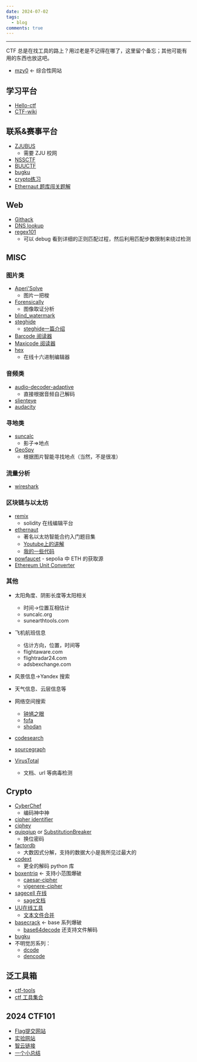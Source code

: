 ```yaml
---
date: 2024-07-02
tags:
  - blog
comments: true
---
```

***

CTF 总是在找工具的路上？用过老是不记得在哪了，这里留个备忘；其他可能有用的东西也放这吧。

<!-- more -->

- [mzy0](https://ctf.mzy0.com/) <- 综合性网站

## 学习平台

- [Hello-ctf](https://hello-ctf.com/)
- [CTF-wiki](https://oi-wiki.org/)
## 联系&赛事平台

- [ZJUBUS](https://zjusec.com/)
    - 需要 ZJU 校网
- [NSSCTF](https://www.nssctf.cn/problem)
- [BUUCTF](https://buuoj.cn/challenges)
- [bugku](https://ctf.bugku.com/)
- [crypto练习](https://cryptohack.org/challenges/)
- [Ethernaut 题库闯关题解](https://learnblockchain.cn/column/19)

## Web

- [Githack](https://github.com/lijiejie/GitHack)
- [DNS lookup](https://www.nslookup.io/)
- [regex101](https://regex101.com/)
    - 可以 debug 看到详细的正则匹配过程，然后利用匹配步数限制来绕过检测
## MISC

### 图片类

- [Aperi'Solve](https://aperisolve.fr/)
    - 图片一把梭
- [Forensically](https://forensically.com/lander)
    - 图像取证分析
- [blind_watermark](https://github.com/guofei9987/blind_watermark)
- [steghide](https://steghide.sourceforge.net/download.php)
    - [steghide一篇介绍](https://medium.com/@ece11106.sbit/steghide-tool-ec74edd69de4)
- [Barcode 阅读器](https://demo.dynamsoft.com/barcode-reader/)
- [Maxicode 阅读器](https://products.aspose.app/barcode/zh-hans/recognize/maxicode)
- [hex](https://hexed.it/)
    - 在线十六进制编辑器
### 音频类

- [audio-decoder-adaptive](https://morsecode.world/international/decoder/audio-decoder-adaptive.html)
    - 直接根据音频自己解码
- [slienteye](https://achorein.github.io/silenteye/)
- [audacity](https://www.audacityteam.org/)

### 寻地类

- [suncalc](https://www.suncalc.org/)
    - 影子=>地点
- [GeoSpy](https://geospy.ai/)
    - 根据图片智能寻找地点（当然，不是很准）

### 流量分析

- [wireshark](https://www.wireshark.org/#downloadLink)

### 区块链与以太坊

- [remix](https://remix.ethereum.org/)
    - solidity 在线编辑平台
- [ethernaut](https://ethernaut.openzeppelin.com/)
    - 著名以太坊智能合约入门题目集
    - [Youtube上的讲解](https://www.youtube.com/playlist?list=PLO5VPQH6OWdWh5ehvlkFX-H3gRObKvSL6)
    - [我的一些代码](https://remix.ethereum.org/#lang=en&optimize=false&runs=200&evmVersion=null&version=soljson-v0.8.26+commit.8a97fa7a.js)
- [powfaucet](https://sepolia-faucet.pk910.de/)
      -  sepolia 中 ETH 的获取源
- [Ethereum Unit Converter](https://eth-converter.com/)
### 其他

- 太阳角度、阴影长度等太阳相关
    - 时间→位置互相估计
    - suncalc.org
    - sunearthtools.com
- 飞机航班信息
    - 估计方向，位置，时间等
    - flightaware.com
    - flightradar24.com
    - adsbexchange.com
- 风景信息→Yandex 搜索
- 天气信息、云层信息等

- 网络空间搜索
    - [钟馗之眼](https://www.zoomeye.org/)
    - [fofa](https://fofa.info/)
    - [shodan](https://www.shodan.io/)
- [codesearch](https://codesearch.aixcoder.com/#/)
- [sourcegraph](https://sourcegraph.com/search)
- [VirusTotal](https://www.virustotal.com/gui/home/upload)
    - 文档、url 等病毒检测

## Crypto

- [CyberChef](https://gchq.github.io/CyberChef/)
    - 编码神中神
- [cipher identifier](https://www.boxentriq.com/code-breaking/cipher-identifier)
- [ciphey](https://github.com/Ciphey/Ciphey)
- [quipqiup](https://quipqiup.com/) or  [SubstitutionBreaker](https://gitlab.com/guballa/SubstitutionBreaker)
    - 换位密码
- [factordb](http://factordb.com/)
    - 大数因式分解，支持的数据大小是我所见过最大的
- [codext](https://github.com/dhondta/python-codext)
    - 更全的解码 python 库
- [boxentriq](https://www.boxentriq.com/) <- 支持小范围爆破
    - [caesar-cipher](https://www.boxentriq.com/code-breaking/caesar-cipher)
    - [vigenere-cipher](https://www.boxentriq.com/code-breaking/vigenere-cipher) 
- [sagecell 在线](https://sagecell.sagemath.org/)
    - [sage文档](https://doc.sagemath.org/html/en/tutorial/)
- [UU在线工具](https://uutool.cn/)
    - [文本文件合并](https://uutool.cn/txt-merge/)
- [basecrack](https://github.com/mufeedvh/basecrack/) <- base 系列爆破
    - [base64decode](https://www.base64decode.org/) 还支持文件解码
- [bugku](https://ctf.bugku.com/tools)
- 不明觉厉系列：
    - [dcode](https://www.dcode.fr/)
    - [dencode](https://dencode.com/)
## 泛工具箱

- [ctf-tools](https://github.com/zardus/ctf-tools)
- [ctf 工具集合](http://1o1o.xyz/ctfsoft.html)
## 2024 CTF101

- [Flag提交网站](https://ctf.zjusec.com/games/3/challenges)
- [实验网站](https://courses.zjusec.com/topic/misc-lab2/)
- [智云链接](https://classroom.zju.edu.cn/coursedetail?course_id=63047)
- [一个小总结](https://juruo123.github.io/2024/07/02/CTF/)

